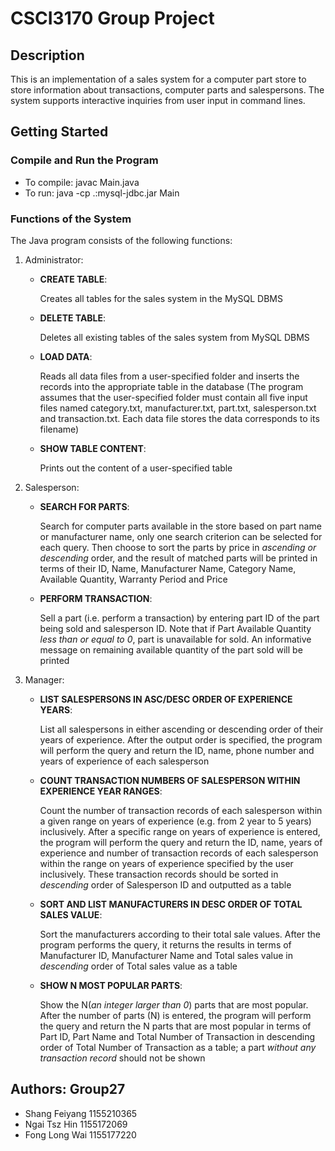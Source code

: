 # CSCI3170 Group Project

## Description

This is an implementation of a sales system for a computer part store to store information about transactions, computer parts and salespersons. The system supports interactive inquiries from user input in command lines.

###

## Getting Started

### Compile and Run the Program

- To compile: javac Main.java
- To run: java -cp .:mysql-jdbc.jar Main

### Functions of the System

The Java program consists of the following functions:

1. Administrator:

   - **CREATE TABLE**:

     Creates all tables for the sales system in the MySQL DBMS

   - **DELETE TABLE**:

     Deletes all existing tables of the sales system from MySQL DBMS

   - **LOAD DATA**:

     Reads all data files from a user-specified folder and inserts the records into the appropriate table in the database (The program assumes that the user-specified folder must contain all five input files named category.txt, manufacturer.txt, part.txt, salesperson.txt and transaction.txt. Each data file stores the data corresponds to its filename)

   - **SHOW TABLE CONTENT**:

     Prints out the content of a user-specified table

2. Salesperson:

   - **SEARCH FOR PARTS**:

     Search for computer parts available in the store based on part name or manufacturer name, only one search criterion can be selected for each query. Then choose to sort the parts by price in _ascending or descending_ order, and the result of matched parts will be printed in terms of their ID, Name, Manufacturer Name, Category Name, Available Quantity, Warranty Period and Price

   - **PERFORM TRANSACTION**:

     Sell a part (i.e. perform a transaction) by entering part ID of the part being sold and salesperson ID. Note that if Part Available Quantity _less than or equal to 0_, part is unavailable for sold. An informative message on remaining available quantity of the part sold will be printed

3. Manager:

   - **LIST SALESPERSONS IN ASC/DESC ORDER OF EXPERIENCE YEARS**:

     List all salespersons in either ascending or descending order of their years of experience. After the output order is specified, the program will perform the query and return the ID, name, phone number and years of experience of each salesperson

   - **COUNT TRANSACTION NUMBERS OF SALESPERSON WITHIN EXPERIENCE YEAR RANGES**:

     Count the number of transaction records of each salesperson within a given range on years of experience (e.g. from 2 year to 5 years) inclusively. After a specific range on years of experience is entered, the program will perform the query and return the ID, name, years of experience and number of transaction records of each salesperson within the range on years of experience specified by the user inclusively. These transaction records should be sorted in _descending_ order of Salesperson ID and outputted as a table

   - **SORT AND LIST MANUFACTURERS IN DESC ORDER OF TOTAL SALES VALUE**:

     Sort the manufacturers according to their total sale values. After the program performs the query, it returns the results in terms of Manufacturer ID, Manufacturer Name and Total sales value in _descending_ order of Total sales value as a table

   - **SHOW N MOST POPULAR PARTS**:

     Show the N(_an integer larger than 0_) parts that are most popular. After the number of parts (N) is entered, the program will perform the query and return the N parts that are most popular in terms of Part ID, Part Name and Total Number of Transaction in descending order of Total Number of Transaction as a table; a part _without any transaction record_ should not be shown

## Authors: Group27

- Shang Feiyang 1155210365
- Ngai Tsz Hin 1155172069
- Fong Long Wai 1155177220

